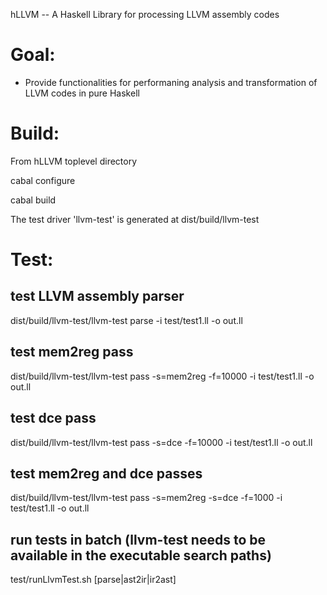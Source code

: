 hLLVM -- A Haskell Library for processing LLVM assembly codes


Goal: 
==========================================
- Provide functionalities for performaning analysis and transformation of LLVM codes in pure Haskell



Build:
==============
From hLLVM toplevel directory

  cabal configure

  cabal build

The test driver 'llvm-test' is generated at dist/build/llvm-test

Test:
==============
## test LLVM assembly parser
dist/build/llvm-test/llvm-test parse -i test/test1.ll -o out.ll

## test mem2reg pass
dist/build/llvm-test/llvm-test pass -s=mem2reg -f=10000 -i test/test1.ll -o out.ll


## test dce pass
dist/build/llvm-test/llvm-test pass -s=dce -f=10000 -i test/test1.ll -o out.ll


## test mem2reg and dce passes
dist/build/llvm-test/llvm-test pass -s=mem2reg -s=dce -f=1000 -i test/test1.ll -o out.ll


## run tests in batch (llvm-test needs to be available in the executable search paths)
test/runLlvmTest.sh [parse|ast2ir|ir2ast] <directory of llvm-3.5 test cases>
